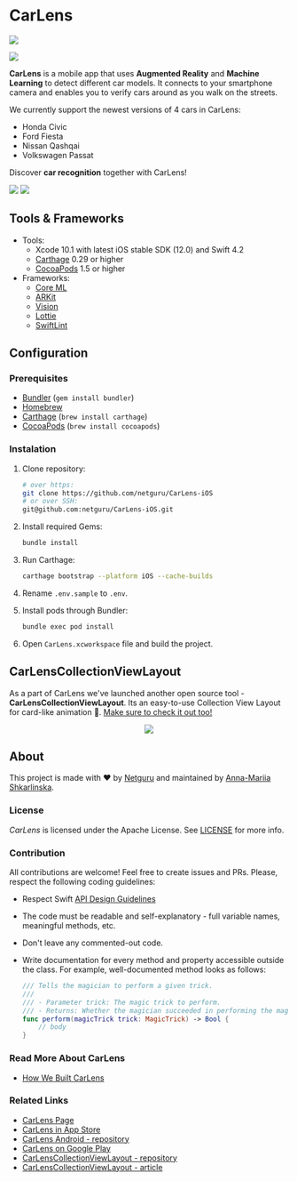 # CarLens
![](https://user-images.githubusercontent.com/18245585/51602699-ea70bd80-1f07-11e9-9bf9-8e333ffb63da.png)

[![](https://user-images.githubusercontent.com/18245585/51617944-92e54880-1f2d-11e9-8f0b-92c6044d64d7.png)](https://itunes.apple.com/us/app/carlens/id1417168518?mt=8)

**CarLens** is a mobile app that uses **Augmented Reality** and **Machine Learning** to detect different car models. It connects to your smartphone camera and enables you to verify cars around as you walk on the streets. 

We currently support the newest versions of 4 cars in CarLens:
* Honda Civic
* Ford Fiesta
* Nissan Qashqai
* Volkswagen Passat

Discover **car recognition** together with CarLens!

![](https://user-images.githubusercontent.com/18245585/51602207-af21bf00-1f06-11e9-8306-2dbc7310928d.gif)
![](https://user-images.githubusercontent.com/18245585/51618047-cb852200-1f2d-11e9-89f1-36ab44763192.png)

## Tools & Frameworks

* Tools:
	* Xcode 10.1 with latest iOS stable SDK (12.0) and Swift 4.2
	* [Carthage](https://github.com/Carthage/Carthage) 0.29 or higher
	* [CocoaPods](https://github.com/CocoaPods/CocoaPods) 1.5 or higher
* Frameworks:
	* [Core ML](https://developer.apple.com/documentation/coreml)
	* [ARKit](https://developer.apple.com/arkit/)
	* [Vision](https://developer.apple.com/documentation/vision)
	* [Lottie](https://github.com/airbnb/lottie-ios)
	* [SwiftLint](https://github.com/realm/SwiftLint)

## Configuration

### Prerequisites

- [Bundler](http://bundler.io) (`gem install bundler`)
- [Homebrew](https://brew.sh)
- [Carthage](https://github.com/Carthage/Carthage) (`brew install carthage`)
- [CocoaPods](https://cocoapods.org) (`brew install cocoapods`)

### Instalation

1. Clone repository:

	```bash
	# over https:
	git clone https://github.com/netguru/CarLens-iOS
	# or over SSH:
	git@github.com:netguru/CarLens-iOS.git
	```

2. Install required Gems:

	```bash
	bundle install
	```

3. Run Carthage:

	```bash
	carthage bootstrap --platform iOS --cache-builds
	```

4. Rename `.env.sample` to `.env`.

5. Install pods through Bundler:

	```bash
	bundle exec pod install
	```

6. Open `CarLens.xcworkspace` file and build the project.

## CarLensCollectionViewLayout

As a part of CarLens we've launched another open source tool - **CarLensCollectionViewLayout**. Its an easy-to-use Collection View Layout for card-like animation 🎉. [Make sure to check it out too!](https://github.com/netguru/CarLensCollectionViewLayout) 

<p align="center">
	<img src="https://user-images.githubusercontent.com/18245585/51667915-4d725b00-1fc1-11e9-86fc-29863bf22448.gif">
</p>

## About

This project is made with ❤️ by [Netguru](https://netguru.co) and maintained by [Anna-Mariia Shkarlinska](https://github.com/anyashka).

### License

*CarLens* is licensed under the Apache License. See [LICENSE](LICENSE) for more info.

### Contribution

All contributions are welcome! Feel free to create issues and PRs. Please, respect the following coding guidelines:

- Respect Swift [API Design Guidelines](https://swift.org/documentation/api-design-guidelines/)
- The code must be readable and self-explanatory - full variable names, meaningful methods, etc.
- Don't leave any commented-out code.
- Write documentation for every method and property accessible outside the class. For example, well-documented method looks as follows:

	```swift
	/// Tells the magician to perform a given trick.
	///
	/// - Parameter trick: The magic trick to perform.
	/// - Returns: Whether the magician succeeded in performing the magic trick.
	func perform(magicTrick trick: MagicTrick) -> Bool {
		// body
	}
	```

### Read More About CarLens

- [How We Built CarLens](https://www.netguru.com/blog/machine-learning-and-augmented-reality-combined-in-one-sleek-mobile-app-how-we-built-car-lens)

### Related Links

- [CarLens Page](https://www.netguru.com/carlens)
- [CarLens in App Store](https://itunes.apple.com/us/app/carlens/id1417168518?mt=8)
- [CarLens Android - repository](https://github.com/netguru/car-recognition-android)
- [CarLens on Google Play](https://play.google.com/store/apps/details?id=co.netguru.android.carrecognition&hl=en)
- [CarLensCollectionViewLayout - repository](https://github.com/netguru/CarLensCollectionViewLayout)
- [CarLensCollectionViewLayout - article](https://www.netguru.com/codestories/introducing-carlenscollectionviewlayout-a-new-open-source-ios-tool-by-netguru)
